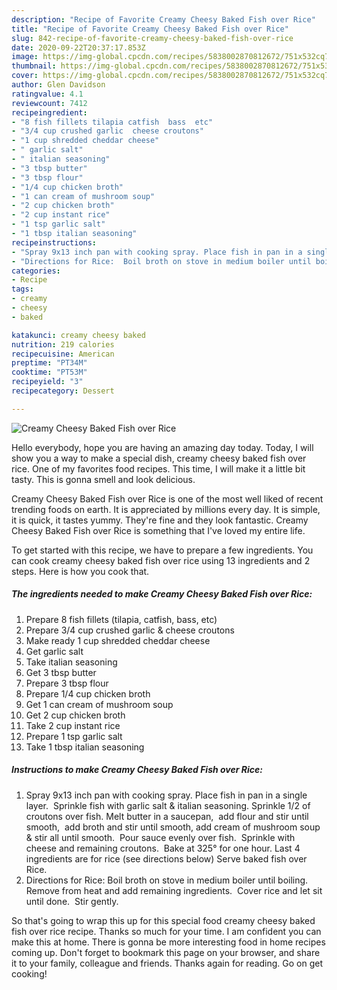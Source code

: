```yaml
---
description: "Recipe of Favorite Creamy Cheesy Baked Fish over Rice"
title: "Recipe of Favorite Creamy Cheesy Baked Fish over Rice"
slug: 842-recipe-of-favorite-creamy-cheesy-baked-fish-over-rice
date: 2020-09-22T20:37:17.853Z
image: https://img-global.cpcdn.com/recipes/5838002870812672/751x532cq70/creamy-cheesy-baked-fish-over-rice-recipe-main-photo.jpg
thumbnail: https://img-global.cpcdn.com/recipes/5838002870812672/751x532cq70/creamy-cheesy-baked-fish-over-rice-recipe-main-photo.jpg
cover: https://img-global.cpcdn.com/recipes/5838002870812672/751x532cq70/creamy-cheesy-baked-fish-over-rice-recipe-main-photo.jpg
author: Glen Davidson
ratingvalue: 4.1
reviewcount: 7412
recipeingredient:
- "8 fish fillets tilapia catfish  bass  etc"
- "3/4 cup crushed garlic  cheese croutons"
- "1 cup shredded cheddar cheese"
- " garlic salt"
- " italian seasoning"
- "3 tbsp butter"
- "3 tbsp flour"
- "1/4 cup chicken broth"
- "1 can cream of mushroom soup"
- "2 cup chicken broth"
- "2 cup instant rice"
- "1 tsp garlic salt"
- "1 tbsp italian seasoning"
recipeinstructions:
- "Spray 9x13 inch pan with cooking spray. Place fish in pan in a single layer.  Sprinkle fish with garlic salt &amp; italian seasoning. Sprinkle 1/2 of croutons over fish. Melt butter in a saucepan,  add flour and stir until smooth,  add broth and stir until smooth, add cream of mushroom soup &amp; stir all until smooth.  Pour sauce evenly over fish.  Sprinkle with cheese and remaining croutons.  Bake at 325° for one hour.  Last 4 ingredients are for rice (see directions below)  Serve baked fish over Rice."
- "Directions for Rice:  Boil broth on stove in medium boiler until boiling. Remove from heat and add remaining ingredients.  Cover rice and let sit until done.  Stir gently."
categories:
- Recipe
tags:
- creamy
- cheesy
- baked

katakunci: creamy cheesy baked 
nutrition: 219 calories
recipecuisine: American
preptime: "PT34M"
cooktime: "PT53M"
recipeyield: "3"
recipecategory: Dessert

---
```



![Creamy Cheesy Baked Fish over Rice](https://img-global.cpcdn.com/recipes/5838002870812672/751x532cq70/creamy-cheesy-baked-fish-over-rice-recipe-main-photo.jpg)

Hello everybody, hope you are having an amazing day today. Today, I will show you a way to make a special dish, creamy cheesy baked fish over rice. One of my favorites food recipes. This time, I will make it a little bit tasty. This is gonna smell and look delicious.



Creamy Cheesy Baked Fish over Rice is one of the most well liked of recent trending foods on earth. It is appreciated by millions every day. It is simple, it is quick, it tastes yummy. They're fine and they look fantastic. Creamy Cheesy Baked Fish over Rice is something that I've loved my entire life.


To get started with this recipe, we have to prepare a few ingredients. You can cook creamy cheesy baked fish over rice using 13 ingredients and 2 steps. Here is how you cook that.

<!--inarticleads1-->

##### The ingredients needed to make Creamy Cheesy Baked Fish over Rice:

1. Prepare 8 fish fillets (tilapia, catfish,  bass,  etc)
1. Prepare 3/4 cup crushed garlic &amp; cheese croutons
1. Make ready 1 cup shredded cheddar cheese
1. Get  garlic salt
1. Take  italian seasoning
1. Get 3 tbsp butter
1. Prepare 3 tbsp flour
1. Prepare 1/4 cup chicken broth
1. Get 1 can cream of mushroom soup
1. Get 2 cup chicken broth
1. Take 2 cup instant rice
1. Prepare 1 tsp garlic salt
1. Take 1 tbsp italian seasoning




<!--inarticleads2-->

##### Instructions to make Creamy Cheesy Baked Fish over Rice:

1. Spray 9x13 inch pan with cooking spray. Place fish in pan in a single layer.  Sprinkle fish with garlic salt &amp; italian seasoning. Sprinkle 1/2 of croutons over fish. Melt butter in a saucepan,  add flour and stir until smooth,  add broth and stir until smooth, add cream of mushroom soup &amp; stir all until smooth.  Pour sauce evenly over fish.  Sprinkle with cheese and remaining croutons.  Bake at 325° for one hour.  Last 4 ingredients are for rice (see directions below)  Serve baked fish over Rice.
1. Directions for Rice:  Boil broth on stove in medium boiler until boiling. Remove from heat and add remaining ingredients.  Cover rice and let sit until done.  Stir gently.




So that's going to wrap this up for this special food creamy cheesy baked fish over rice recipe. Thanks so much for your time. I am confident you can make this at home. There is gonna be more interesting food in home recipes coming up. Don't forget to bookmark this page on your browser, and share it to your family, colleague and friends. Thanks again for reading. Go on get cooking!
